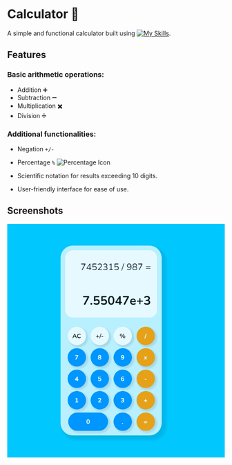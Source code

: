 # Calculator 🧮

A simple and functional calculator built using [![My Skills](https://skillicons.dev/icons?i=js,html,css)](https://skillicons.dev).

## Features

### Basic arithmetic operations:
  - Addition :heavy_plus_sign:
  - Subtraction :heavy_minus_sign:
  - Multiplication :heavy_multiplication_x:
  - Division :heavy_division_sign:
### Additional functionalities:
  - Negation `+/-`
  - Percentage `%` ![Percentage Icon](https://link-to-your-percentage-icon.com/icon.png)

  - Scientific notation for results exceeding 10 digits.
  - User-friendly interface for ease of use.


## Screenshots
![App Screenshot](/assets/calc.jpeg)
